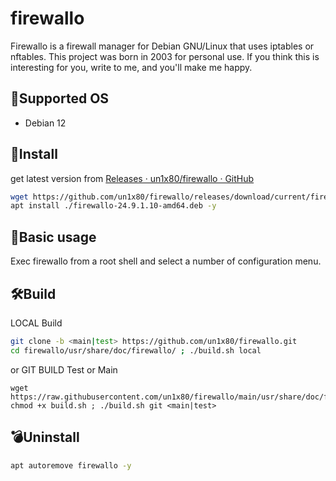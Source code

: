 # firewallo
Firewallo is a firewall manager for Debian GNU/Linux that uses iptables or nftables. This project was born in 2003 for personal use. If you think this is interesting for you, write to me, and you'll make me happy.

## 📌Supported OS

- Debian 12
  

## 🎇Install

get latest version from [Releases · un1x80/firewallo · GitHub](https://github.com/un1x80/firewallo/releases)

```bash
wget https://github.com/un1x80/firewallo/releases/download/current/firewallo-24.9.1.10-amd64.deb
apt install ./firewallo-24.9.1.10-amd64.deb -y
```

## 🔐Basic usage
Exec firewallo from a root shell and select a number of configuration menu. 

## 🛠️Build 
LOCAL Build 
```bash
git clone -b <main|test> https://github.com/un1x80/firewallo.git
cd firewallo/usr/share/doc/firewallo/ ; ./build.sh local 
```
or GIT BUILD Test or Main
```
wget https://raw.githubusercontent.com/un1x80/firewallo/main/usr/share/doc/firewallo/build.sh
chmod +x build.sh ; ./build.sh git <main|test>
```


## 💣Uninstall

```bash
apt autoremove firewallo -y
```